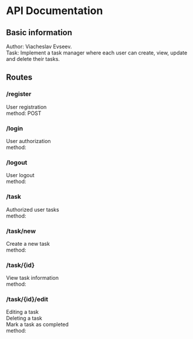 # API Documentation

## Basic information

Author: Viacheslav Evseev.  
Task: Implement a task manager where each user can create, view, update and delete their tasks.

## Routes

### /register
User registration  
method: POST

### /login
User authorization  
method:

### /logout
User logout  
method:

### /task
Authorized user tasks  
method:

### /task/new
Create a new task  
method:

### /task/{id}
View task information  
method:

### /task/{id}/edit
Editing a task  
Deleting a task  
Mark a task as completed  
method:
